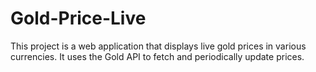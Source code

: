 # Gold-Price-Live
This project is a web application that displays live gold prices in various currencies. It uses the Gold API to fetch and periodically update prices.
